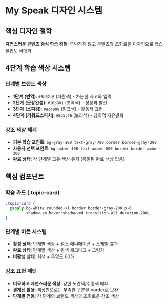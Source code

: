 # My Speak 디자인 시스템

## 핵심 디자인 철학
**자연스러운 콘텐츠 중심 학습 경험**: 투박하지 않고 콘텐츠와 조화로운 디자인으로 학습 몰입도 극대화

## 4단계 학습 색상 시스템

### 단계별 브랜드 색상
- **1단계 (번역)**: `#3b82f6` (파란색) - 차분한 사고와 입력
- **2단계 (문장완성)**: `#10b981` (초록색) - 성장과 발전  
- **3단계 (스피킹)**: `#ec4899` (핑크색) - 활동적 표현
- **4단계 (키워드스피치)**: `#8b5cf6` (보라색) - 창의적 자유발화

### 강조 색상 체계
- **기본 학습 포인트**: `bg-gray-100 text-gray-700 border border-gray-200`
- **사용자 선택 포인트**: `bg-amber-100 text-amber-800 border border-amber-300`
- **완료 상태**: 각 단계별 고유 색상 유지 (통일된 완료 색상 없음)

## 핵심 컴포넌트

### 학습 카드 (.topic-card)
```css
.topic-card {
  @apply bg-white rounded-xl border border-gray-200 p-6 
         shadow-sm hover:shadow-md transition-all duration-200;
}
```

### 단계별 버튼 시스템
- **활성 상태**: 단계별 색상 + 펄스 애니메이션 + 스케일 효과
- **완료 상태**: 단계별 색상 + 흰색 체크마크 + 그림자
- **비활성 상태**: 회색 + 투명도 60%

### 강조 표현 패턴
- **미묘하고 자연스러운 색상**: 강한 노란색/주황색 배제
- **경계선 활용**: 색상만으로는 부족한 구분을 border로 보완
- **단계별 연동**: 각 단계의 브랜드 색상과 조화로운 강조 색상